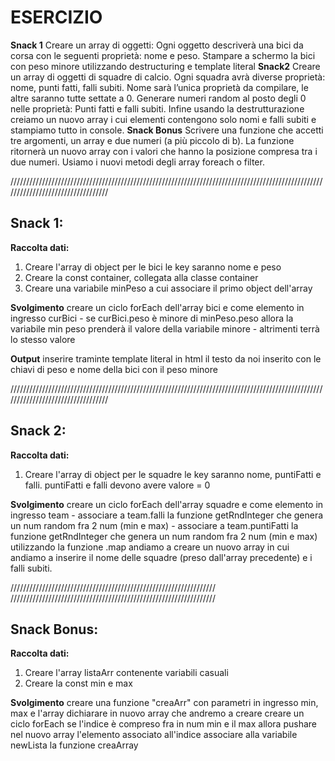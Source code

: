 # ESERCIZIO
**Snack 1**
Creare un array di oggetti:
Ogni oggetto descriverà una bici da corsa con le seguenti proprietà: nome e peso.
Stampare a schermo la bici con peso minore utilizzando destructuring e template literal
**Snack2**
Creare un array di oggetti di squadre di calcio. Ogni squadra avrà diverse proprietà: nome, punti fatti, falli subiti.
Nome sarà l’unica proprietà da compilare, le altre saranno tutte settate a 0.
Generare numeri random al posto degli 0 nelle proprietà:
Punti fatti e falli subiti.
Infine usando la destrutturazione creiamo un nuovo array i cui elementi contengono solo nomi e falli subiti e stampiamo tutto in console.
**Snack Bonus**
Scrivere una funzione che accetti tre argomenti, un array e due numeri (a più piccolo di b).
La funzione ritornerà un nuovo array con i valori che hanno la posizione compresa tra i due numeri.
Usiamo i nuovi metodi degli array foreach o filter.

//////////////////////////////////////////////////////////////////////////////////////////////////////////////////////////////////

## Snack 1:
**Raccolta dati:**
1. Creare l'array di object per le bici
    le key saranno nome e peso
2. Creare la const container, collegata alla classe container
3. Creare una variabile minPeso a cui associare il primo object dell'array

**Svolgimento**
creare un ciclo forEach dell'array bici e come elemento in ingresso curBici
    - se curBici.peso è minore di minPeso.peso allora la variabile min peso prenderà il valore della variabile minore
    - altrimenti terrà lo stesso valore

**Output**
inserire traminte template literal in html il testo da noi inserito con le chiavi di peso e nome della bici con il peso minore

//////////////////////////////////////////////////////////////////////////////////////////////////////////////////////////////////

## Snack 2:
**Raccolta dati:**
1. Creare l'array di object per le squadre
    le key saranno nome, puntiFatti e falli. puntiFatti e falli devono avere valore = 0

**Svolgimento**
creare un ciclo forEach dell'array squadre e come elemento in ingresso team
    - associare a team.falli la funzione getRndInteger che genera un num random fra 2 num (min e max)
    - associare a team.puntiFatti la funzione getRndInteger che genera un num random fra 2 num (min e max)
utilizzando la funzione .map andiamo a creare un nuovo array in cui andiamo a inserire il nome delle squadre (preso dall'array precedente) e i falli subiti.

/////////////////////////////////////////////////////////////////
/////////////////////////////////////////////////////////////////

## Snack Bonus:
**Raccolta dati:**
1. Creare l'array listaArr contenente variabili casuali
2. Creare la const min e max


**Svolgimento**
creare una funzione "creaArr" con parametri in ingresso min, max e l'array
    dichiarare in nuovo array che andremo a creare
    creare un ciclo forEach 
        se l'indice è compreso fra in num min e il max allora pushare nel nuovo array l'elemento associato all'indice
    associare alla variabile newLista la funzione creaArray